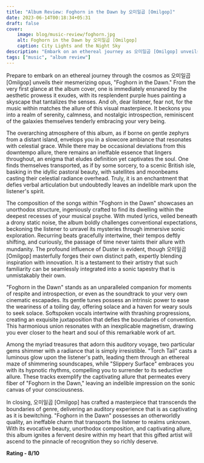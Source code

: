 ```yaml
---
title: "Album Review: Foghorn in the Dawn by 오미일곱 [Omilgop]"
date: 2023-06-14T00:18:34+05:31
draft: false
cover: 
    image: blog/music-review/foghorn.jpg
    alt: Foghorn in the Dawn by 오미일곱 [Omilgop]
    caption: City Lights and the Night Sky
description: "Embark on an ethereal journey as 오미일곱 [Omilgop] unveils their mesmerizing opus, Foghorn in the Dawn."
tags: ["music", "album review"]
---
```



Prepare to embark on an ethereal journey through the cosmos as 오미일곱 [Omilgop] unveils their mesmerizing opus, "Foghorn in the Dawn." From the very first glance at the album cover, one is immediately ensnared by the aesthetic prowess it exudes, with its resplendent purple hues painting a skyscape that tantalizes the senses. And oh, dear listener, fear not, for the music within matches the allure of this visual masterpiece. It beckons you into a realm of serenity, calmness, and nostalgic introspection, reminiscent of the galaxies themselves tenderly embracing your very being.

The overarching atmosphere of this album, as if borne on gentle zephyrs from a distant island, envelops you in a slowcore ambiance that resonates with celestial grace. While there may be occasional deviations from this downtempo allure, there remains an ineffable essence that lingers throughout, an enigma that eludes definition yet captivates the soul. One finds themselves transported, as if by some sorcery, to a scenic British isle, basking in the idyllic pastoral beauty, with satellites and moonbeams casting their celestial radiance overhead. Truly, it is an enchantment that defies verbal articulation but undoubtedly leaves an indelible mark upon the listener's spirit.

The composition of the songs within "Foghorn in the Dawn" showcases an unorthodox structure, ingeniously crafted to find its dwelling within the deepest recesses of your musical psyche. With muted lyrics, veiled beneath a drony static noise, the album boldly challenges conventional expectations, beckoning the listener to unravel its mysteries through immersive sonic exploration. Recurring beats gracefully intertwine, their tempos deftly shifting, and curiously, the passage of time never taints their allure with mundanity. The profound influence of Duster is evident, though 오미일곱 [Omilgop] masterfully forges their own distinct path, expertly blending inspiration with innovation. It is a testament to their artistry that such familiarity can be seamlessly integrated into a sonic tapestry that is unmistakably their own.

"Foghorn in the Dawn" stands as an unparalleled companion for moments of respite and introspection, or even as the soundtrack to your very own cinematic escapades. Its gentle tunes possess an intrinsic power to ease the weariness of a toiling day, offering solace and a haven for weary souls to seek solace. Softspoken vocals intertwine with thrashing progressions, creating an exquisite juxtaposition that defies the boundaries of convention. This harmonious union resonates with an inexplicable magnetism, drawing you ever closer to the heart and soul of this remarkable work of art.

Among the myriad treasures that adorn this auditory voyage, two particular gems shimmer with a radiance that is simply irresistible. "Torch Tail" casts a luminous glow upon the listener's path, leading them through an ethereal maze of shimmering soundscapes, while "Slippery Surface" embraces you with its hypnotic rhythms, compelling you to surrender to its seductive allure. These tracks exemplify the captivating allure that permeates every fiber of "Foghorn in the Dawn," leaving an indelible impression on the sonic canvas of your consciousness.

In closing, 오미일곱 [Omilgop] has crafted a masterpiece that transcends the boundaries of genre, delivering an auditory experience that is as captivating as it is bewitching. "Foghorn in the Dawn" possesses an otherworldly quality, an ineffable charm that transports the listener to realms unknown. With its evocative beauty, unorthodox composition, and captivating allure, this album ignites a fervent desire within my heart that this gifted artist will ascend to the pinnacle of recognition they so richly deserve.

**Rating - 8/10**
